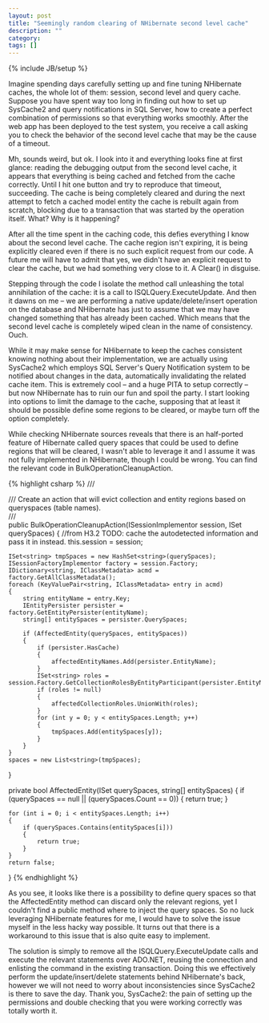 ```yaml
---
layout: post
title: "Seemingly random clearing of NHibernate second level cache"
description: ""
category: 
tags: []
---
```

{% include JB/setup %}

Imagine spending days carefully setting up and fine tuning NHibernate caches, the whole lot of them: session, second level and query cache. Suppose you have spent way too long in finding out how to set up SysCache2 and query notifications in SQL Server, how to create a perfect combination of permissions so that everything works smoothly. After the web app has been deployed to the test system, you receive a call asking you to check the behavior of the second level cache that may be the cause of a timeout.

Mh, sounds weird, but ok. I look into it and everything looks fine at first glance: reading the debugging output from the second level cache, it appears that everything is being cached and fetched from the cache correctly. Until I hit one button and try to reproduce that timeout, succeeding. The cache is being completely cleared and during the next attempt to fetch a cached model entity the cache is rebuilt again from scratch, blocking due to a transaction that was started by the operation itself. What? Why is it happening?

After all the time spent in the caching code, this defies everything I know about the second level cache. The cache region isn't expiring, it is being explicitly cleared even if there is no such explicit request from our code. A future me will have to admit that yes, we didn't have an explicit request to clear the cache, but we had something very close to it. A Clear() in disguise.

Stepping through the code I isolate the method call unleashing the total annihilation of the cache: it is a call to ISQLQuery.ExecuteUpdate. And then it dawns on me – we are performing a native update/delete/insert operation on the database and NHibernate has just to assume that we may have changed something that has already been cached. Which means that the second level cache is completely wiped clean in the name of consistency. Ouch.

While it may make sense for NHibernate to keep the caches consistent knowing nothing about their implementation, we are actually using SysCache2 which employs SQL Server's Query Notification system to be notified about changes in the data, automatically invalidating the related cache item. This is extremely cool – and a huge PITA to setup correctly – but now NHibernate has to ruin our fun and spoil the party. I start looking into options to limit the damage to the cache, supposing that at least it should be possible define some regions to be cleared, or maybe turn off the option completely.

While checking NHibernate sources reveals that there is an half-ported feature of Hibernate called query spaces that could be used to define regions that will be cleared, I wasn't able to leverage it and I assume it was not fully implemented in NHibernate, though I could be wrong. You can find the relevant code in BulkOperationCleanupAction.

{% highlight csharp %}
/// <summary>
/// Create an action that will evict collection and entity regions based on queryspaces (table names).  
/// </summary>
public BulkOperationCleanupAction(ISessionImplementor session, ISet<string> querySpaces)
{
    //from H3.2 TODO: cache the autodetected information and pass it in instead.
    this.session = session;

    ISet<string> tmpSpaces = new HashSet<string>(querySpaces);
    ISessionFactoryImplementor factory = session.Factory;
    IDictionary<string, IClassMetadata> acmd = factory.GetAllClassMetadata();
    foreach (KeyValuePair<string, IClassMetadata> entry in acmd)
    {
        string entityName = entry.Key;
        IEntityPersister persister = factory.GetEntityPersister(entityName);
        string[] entitySpaces = persister.QuerySpaces;

        if (AffectedEntity(querySpaces, entitySpaces))
        {
            if (persister.HasCache)
            {
                affectedEntityNames.Add(persister.EntityName);
            }
            ISet<string> roles = session.Factory.GetCollectionRolesByEntityParticipant(persister.EntityName);
            if (roles != null)
            {
                affectedCollectionRoles.UnionWith(roles);
            }
            for (int y = 0; y < entitySpaces.Length; y++)
            {
                tmpSpaces.Add(entitySpaces[y]);
            }
        }
    }
    spaces = new List<string>(tmpSpaces);
}

private bool AffectedEntity(ISet<string> querySpaces, string[] entitySpaces)
{
    if (querySpaces == null || (querySpaces.Count == 0))
    {
        return true;
    }

    for (int i = 0; i < entitySpaces.Length; i++)
    {
        if (querySpaces.Contains(entitySpaces[i]))
        {
            return true;
        }
    }
    return false;
}
{% endhighlight %}

As you see, it looks like there is a possibility to define query spaces so that the AffectedEntity method can discard only the relevant regions, yet I couldn't find a public method where to inject the query spaces. So no luck leveraging NHibernate features for me, I would have to solve the issue myself in the less hacky way possible. It turns out that there is a workaround to this issue that is also quite easy to implement.

The solution is simply to remove all the ISQLQuery.ExecuteUpdate calls and execute the relevant statements over ADO.NET, reusing the connection and enlisting the command in the existing transaction. Doing this we effectively perform the update/insert/delete statements behind NHibernate's back, however we will not need to worry about inconsistencies since SysCache2 is there to save the day. Thank you, SysCache2: the pain of setting up the permissions and double checking that you were working correctly was totally worth it.